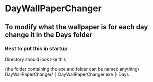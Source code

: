 # DayWallPaperChanger
## To modify what the wallpaper is for each day change it in the Days folder
### Best to put this in startup
Directory should look like this

(the folder containing the exe and folder can be named anything)
DayWallPaperChanger/
│  DayWallPaperChanger.exe
├ Days
